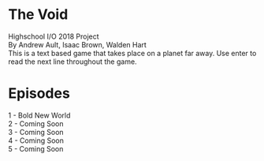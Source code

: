 # The Void
Highschool I/O 2018 Project\
By Andrew Ault, Isaac Brown, Walden Hart\
This is a text based game that takes place on a planet far away. Use enter to read the next line throughout the game.
# Episodes
1 - Bold New World\
2 - Coming Soon\
3 - Coming Soon\
4 - Coming Soon\
5 - Coming Soon
